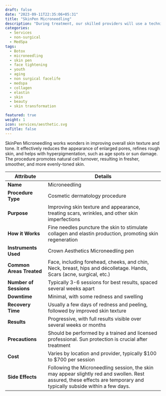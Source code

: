 ```yaml
---
draft: false
date: "2023-09-11T22:35:06+05:31"
title: "SkinPen Microneedling"
description: "During treatment, our skilled providers will use a technique that causes controlled punctures in the skin. This causes your body's natural immune response to take over and produce more collagen. This is the body's natural would healing response, stimulating the production of collagen and elastin, for a more youthful appearance."
categories:
  - Services
  - non-surgical
  - MedSpa
tags:
  - Botox
  - microneedling
  - skin pen
  - face tightening 
  - youth
  - aging 
  - non surgical facelife 
  - medspa
  - collagen
  - elastin
  - skin 
  - beauty 
  - skin transformation 

featured: true
weight: 1
icon: services/aesthetic.svg
noTitle: false
---
```

 
SkinPen Microneedling works wonders in improving overall skin texture and tone. It effectively reduces the appearance of enlarged pores, refines rough skin, and helps with hyperpigmentation, such as age spots or sun damage. The procedure promotes natural cell turnover, resulting in fresher, smoother, and more evenly-toned skin.

| Attribute                 | Details                                      |
|---------------------------|----------------------------------------------|
| **Name**                  | Microneedling                                |
| **Procedure Type**        | Cosmetic dermatology procedure               |
| **Purpose**               | Improving skin texture and appearance, treating scars, wrinkles, and other skin imperfections |
| **How it Works**          | Fine needles puncture the skin to stimulate collagen and elastin production, promoting skin regeneration |
| **Instruments Used**     | Crown Aesthetics Microneedling pen |
| **Common Areas Treated**  | Face, including forehead, cheeks, and chin, Neck, breast, hips and décolletage. Hands, Scars (acne, surgical, etc.)|
| **Number of Sessions**    | Typically 3-6 sessions for best results, spaced several weeks apart |
| **Downtime**              | Minimal, with some redness and swelling     |
| **Recovery Time**         | Usually a few days of redness and peeling, followed by improved skin texture |
| **Results**               | Progressive, with full results visible over several weeks or months |
| **Precautions**           | Should be performed by a trained and licensed professional.  Sun protection is crucial after treatment |
| **Cost**                  | Varies by location and provider, typically $100 to $700 per session |
| **Side Effects**         | Following the Microneedling session, the skin may appear slightly red and swollen. Rest assured, these effects are temporary and typically subside within a few days. |